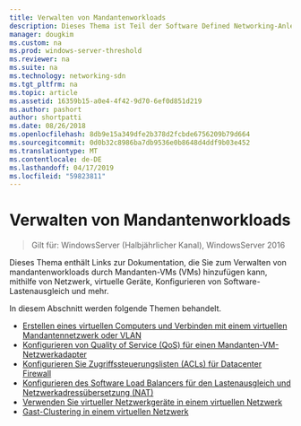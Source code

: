 ```yaml
---
title: Verwalten von Mandantenworkloads
description: Dieses Thema ist Teil der Software Defined Networking-Anleitung zur Verwendung zum Verwalten von Mandantenworkloads und virtuellen Netzwerken in Windows Server 2016.
manager: dougkim
ms.custom: na
ms.prod: windows-server-threshold
ms.reviewer: na
ms.suite: na
ms.technology: networking-sdn
ms.tgt_pltfrm: na
ms.topic: article
ms.assetid: 16359b15-a0e4-4f42-9d70-6ef0d851d219
ms.author: pashort
author: shortpatti
ms.date: 08/26/2018
ms.openlocfilehash: 8db9e15a349dfe2b378d2fcbde6756209b79d664
ms.sourcegitcommit: 0d0b32c8986ba7db9536e0b8648d4ddf9b03e452
ms.translationtype: MT
ms.contentlocale: de-DE
ms.lasthandoff: 04/17/2019
ms.locfileid: "59823811"
---
```

# <a name="manage-tenant-workloads"></a>Verwalten von Mandantenworkloads

>Gilt für: WindowsServer (Halbjährlicher Kanal), WindowsServer 2016

Dieses Thema enthält Links zur Dokumentation, die Sie zum Verwalten von mandantenworkloads durch Mandanten-VMs (VMs) hinzufügen kann, mithilfe von Netzwerk, virtuelle Geräte, Konfigurieren von Software-Lastenausgleich und mehr.

In diesem Abschnitt werden folgende Themen behandelt.

- [Erstellen eines virtuellen Computers und Verbinden mit einem virtuellen Mandantennetzwerk oder VLAN](Create-a-Tenant-VM.md)
- [Konfigurieren von Quality of Service (QoS) für einen Mandanten-VM-Netzwerkadapter](Configure-QoS-for-Tenant-VM-Network-Adapter.md)
- [Konfigurieren Sie Zugriffssteuerungslisten (ACLs) für Datacenter Firewall](Configure-Datacenter-Firewall-ACLs.md)
- [Konfigurieren des Software Load Balancers für den Lastenausgleich und Netzwerkadressübersetzung (NAT)](Configure-SLB-and-NAT.md)
- [Verwenden Sie virtueller Netzwerkgeräte in einem virtuellen Netzwerk](Use-Network-Virtual-Appliances-on-a-VN.md)
- [Gast-Clustering in einem virtuellen Netzwerk](guest-clustering.md)